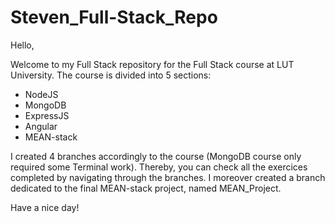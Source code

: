 # Steven_Full-Stack_Repo

Hello,

Welcome to my Full Stack repository for the Full Stack course at LUT University. The course is divided into 5 sections: 

  - NodeJS
  - MongoDB
  - ExpressJS
  - Angular
  - MEAN-stack

I created 4 branches accordingly to the course (MongoDB course only required some Terminal work). Thereby, you can check 
all the exercices completed by navigating through the branches. I moreover created a branch dedicated to the final MEAN-stack 
project, named MEAN_Project. 

Have a nice day!
